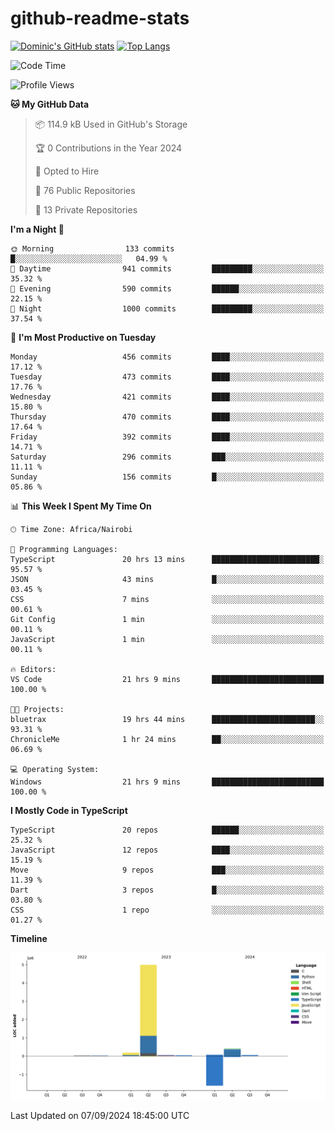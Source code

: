 # github-readme-stats
[![Dominic's GitHub stats](https://github-readme-stats.vercel.app/api?username=Domengo&show_icons=true)](https://github.com/anuraghazra/github-readme-stats)
[![Top Langs](https://github-readme-stats.vercel.app/api/top-langs/?username=Domengo&show_icons=true)](https://github.com/Domengo/github-readme-stats)

<!--START_SECTION:waka-->
![Code Time](http://img.shields.io/badge/Code%20Time-832%20hrs%2039%20mins-blue)

![Profile Views](http://img.shields.io/badge/Profile%20Views-2-blue)

**🐱 My GitHub Data** 

> 📦 114.9 kB Used in GitHub's Storage 
 > 
> 🏆 0 Contributions in the Year 2024
 > 
> 💼 Opted to Hire
 > 
> 📜 76 Public Repositories 
 > 
> 🔑 13 Private Repositories 
 > 
**I'm a Night 🦉** 

```text
🌞 Morning                133 commits         █░░░░░░░░░░░░░░░░░░░░░░░░   04.99 % 
🌆 Daytime                941 commits         █████████░░░░░░░░░░░░░░░░   35.32 % 
🌃 Evening                590 commits         ██████░░░░░░░░░░░░░░░░░░░   22.15 % 
🌙 Night                  1000 commits        █████████░░░░░░░░░░░░░░░░   37.54 % 
```
📅 **I'm Most Productive on Tuesday** 

```text
Monday                   456 commits         ████░░░░░░░░░░░░░░░░░░░░░   17.12 % 
Tuesday                  473 commits         ████░░░░░░░░░░░░░░░░░░░░░   17.76 % 
Wednesday                421 commits         ████░░░░░░░░░░░░░░░░░░░░░   15.80 % 
Thursday                 470 commits         ████░░░░░░░░░░░░░░░░░░░░░   17.64 % 
Friday                   392 commits         ████░░░░░░░░░░░░░░░░░░░░░   14.71 % 
Saturday                 296 commits         ███░░░░░░░░░░░░░░░░░░░░░░   11.11 % 
Sunday                   156 commits         █░░░░░░░░░░░░░░░░░░░░░░░░   05.86 % 
```


📊 **This Week I Spent My Time On** 

```text
🕑︎ Time Zone: Africa/Nairobi

💬 Programming Languages: 
TypeScript               20 hrs 13 mins      ████████████████████████░   95.57 % 
JSON                     43 mins             █░░░░░░░░░░░░░░░░░░░░░░░░   03.45 % 
CSS                      7 mins              ░░░░░░░░░░░░░░░░░░░░░░░░░   00.61 % 
Git Config               1 min               ░░░░░░░░░░░░░░░░░░░░░░░░░   00.11 % 
JavaScript               1 min               ░░░░░░░░░░░░░░░░░░░░░░░░░   00.11 % 

🔥 Editors: 
VS Code                  21 hrs 9 mins       █████████████████████████   100.00 % 

🐱‍💻 Projects: 
bluetrax                 19 hrs 44 mins      ███████████████████████░░   93.31 % 
ChronicleMe              1 hr 24 mins        ██░░░░░░░░░░░░░░░░░░░░░░░   06.69 % 

💻 Operating System: 
Windows                  21 hrs 9 mins       █████████████████████████   100.00 % 
```

**I Mostly Code in TypeScript** 

```text
TypeScript               20 repos            ██████░░░░░░░░░░░░░░░░░░░   25.32 % 
JavaScript               12 repos            ████░░░░░░░░░░░░░░░░░░░░░   15.19 % 
Move                     9 repos             ███░░░░░░░░░░░░░░░░░░░░░░   11.39 % 
Dart                     3 repos             █░░░░░░░░░░░░░░░░░░░░░░░░   03.80 % 
CSS                      1 repo              ░░░░░░░░░░░░░░░░░░░░░░░░░   01.27 % 
```



**Timeline**

![Lines of Code chart](https://raw.githubusercontent.com/Domengo/Domengo/main/assets/bar_graph.png)


 Last Updated on 07/09/2024 18:45:00 UTC
<!--END_SECTION:waka-->


